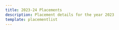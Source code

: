 ```yaml
---
title: 2023-24 Placements
description: Placement details for the year 2023
template: placementlist
---
```

